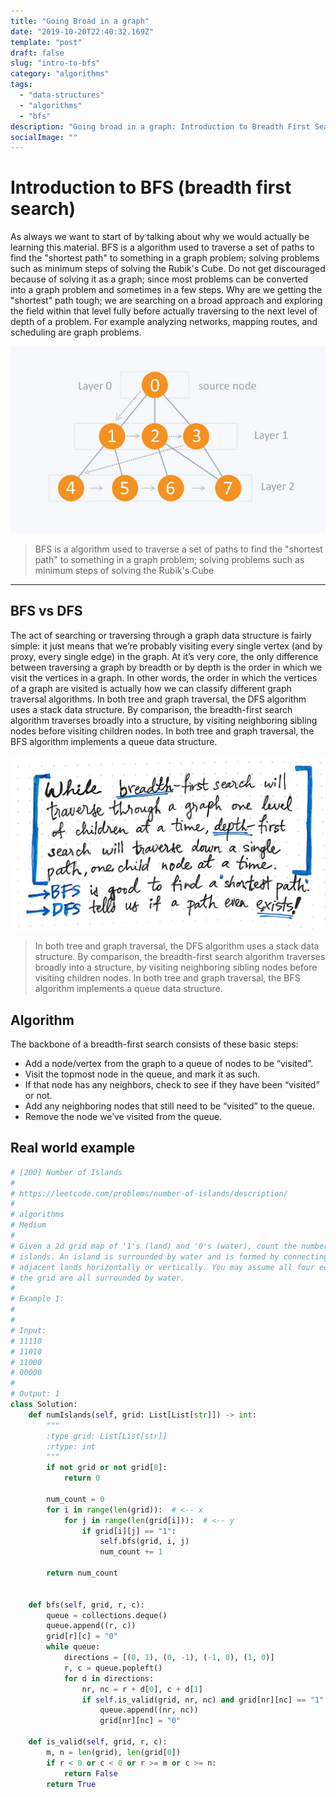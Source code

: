 ```yaml
---
title: "Going Broad in a graph"
date: "2019-10-20T22:40:32.169Z"
template: "post"
draft: false
slug: "intro-to-bfs"
category: "algorithms"
tags:
  - "data-structures"
  - "algorithms"
  - "bfs"
description: "Going broad in a graph: Introduction to Breadth First Search"
socialImage: ""
---
```

# Introduction to BFS (breadth first search)

As always we want to start of by talking about why we would actually be learning this material. BFS is a algorithm used to traverse a set of paths to find the "shortest path" to something in a graph problem; solving problems such as minimum steps of solving the Rubik's Cube. Do not get discouraged because of solving it as a graph; since most problems can be converted into a graph problem and sometimes in a few steps. Why are we getting the "shortest" path tough; we are searching on a broad approach and exploring the field within that level fully before actually traversing to the next level of depth of a problem. For example analyzing networks, mapping routes, and scheduling are graph problems.

![hackerearth](images/bfs/bfs_level_traversal.jpg)

> BFS is a algorithm used to traverse a set of paths to find the "shortest path" to something in a graph problem; solving problems such as minimum steps of solving the Rubik's Cube

---
## BFS vs DFS
The act of searching or traversing through a graph data structure is fairly simple: it just means that we’re probably visiting every single vertex (and by proxy, every single edge) in the graph. At it’s very core, the only difference between traversing a graph by breadth or by depth is the order in which we visit the vertices in a graph. In other words, the order in which the vertices of a graph are visited is actually how we can classify different graph traversal algorithms.
In both tree and graph traversal, the DFS algorithm uses a stack data structure. By comparison, the breadth-first search algorithm traverses broadly into a structure, by visiting neighboring sibling nodes before visiting children nodes. In both tree and graph traversal, the BFS algorithm implements a queue data structure.

![bfs_vs_dfs](images/bfs/bfs_vs_dfs.jpeg)

> In both tree and graph traversal, the DFS algorithm uses a stack data structure. By comparison, the breadth-first search algorithm traverses broadly into a structure, by visiting neighboring sibling nodes before visiting children nodes. In both tree and graph traversal, the BFS algorithm implements a queue data structure.

## Algorithm
The backbone of a breadth-first search consists of these basic steps:
* Add a node/vertex from the graph to a queue of nodes to be “visited”.
* Visit the topmost node in the queue, and mark it as such.
* If that node has any neighbors, check to see if they have been “visited” or not.
* Add any neighboring nodes that still need to be “visited” to the queue.
* Remove the node we’ve visited from the queue.

## Real world example
```python
# [200] Number of Islands
#
# https://leetcode.com/problems/number-of-islands/description/
#
# algorithms
# Medium
#
# Given a 2d grid map of '1's (land) and '0's (water), count the number of
# islands. An island is surrounded by water and is formed by connecting
# adjacent lands horizontally or vertically. You may assume all four edges of
# the grid are all surrounded by water.
#
# Example 1:
#
#
# Input:
# 11110
# 11010
# 11000
# 00000
#
# Output: 1
class Solution:
    def numIslands(self, grid: List[List[str]]) -> int:
        """
        :type grid: List[List[str]]
        :rtype: int
        """
        if not grid or not grid[0]:
            return 0

        num_count = 0
        for i in range(len(grid)):  # <-- x
            for j in range(len(grid[i])):  # <-- y
                if grid[i][j] == "1":
                    self.bfs(grid, i, j)
                    num_count += 1

        return num_count


    def bfs(self, grid, r, c):
        queue = collections.deque()
        queue.append((r, c))
        grid[r][c] = "0"
        while queue:
            directions = [(0, 1), (0, -1), (-1, 0), (1, 0)]
            r, c = queue.popleft()
            for d in directions:
                nr, nc = r + d[0], c + d[1]
                if self.is_valid(grid, nr, nc) and grid[nr][nc] == "1":
                    queue.append((nr, nc))
                    grid[nr][nc] = "0"

    def is_valid(self, grid, r, c):
        m, n = len(grid), len(grid[0])
        if r < 0 or c < 0 or r >= m or c >= n:
            return False
        return True
```
